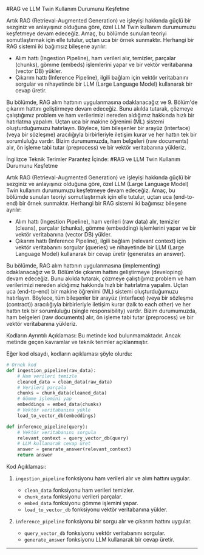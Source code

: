 #RAG ve LLM Twin Kullanım Durumunu Keşfetme

Artık RAG (Retrieval-Augmented Generation) ve işleyişi hakkında güçlü bir sezginiz ve anlayışınız olduğuna göre, özel LLM Twin kullanım durumumuzu keşfetmeye devam edeceğiz. Amaç, bu bölümde sunulan teoriyi somutlaştırmak için elle tutulur, uçtan uca bir örnek sunmaktır. Herhangi bir RAG sistemi iki bağımsız bileşene ayrılır: 
- Alım hattı (Ingestion Pipeline), ham verileri alır, temizler, parçalar (chunks), gömme (embeds) işlemlerini yapar ve bir vektör veritabanına (vector DB) yükler.
- Çıkarım hattı (Inference Pipeline), ilgili bağlam için vektör veritabanını sorgular ve nihayetinde bir LLM (Large Language Model) kullanarak bir cevap üretir.

Bu bölümde, RAG alım hattının uygulanmasına odaklanacağız ve 9. Bölüm'de çıkarım hattını geliştirmeye devam edeceğiz. Bunu akılda tutarak, çözmeye çalıştığımız problem ve ham verilerimizi nereden aldığımız hakkında hızlı bir hatırlatma yapalım. Uçtan uca bir makine öğrenimi (ML) sistemi oluşturduğumuzu hatırlayın. Böylece, tüm bileşenler bir arayüz (interface) (veya bir sözleşme) aracılığıyla birbirleriyle iletişim kurar ve her hattın tek bir sorumluluğu vardır. Bizim durumumuzda, ham belgeleri (raw documents) alır, ön işleme tabi tutar (preprocess) ve bir vektör veritabanına yükleriz.

İngilizce Teknik Terimler Parantez İçinde:
#RAG ve LLM Twin Kullanım Durumunu Keşfetme

Artık RAG (Retrieval-Augmented Generation) ve işleyişi hakkında güçlü bir sezginiz ve anlayışınız olduğuna göre, özel LLM (Large Language Model) Twin kullanım durumumuzu keşfetmeye devam edeceğiz. Amaç, bu bölümde sunulan teoriyi somutlaştırmak için elle tutulur, uçtan uca (end-to-end) bir örnek sunmaktır. Herhangi bir RAG sistemi iki bağımsız bileşene ayrılır: 
- Alım hattı (Ingestion Pipeline), ham verileri (raw data) alır, temizler (cleans), parçalar (chunks), gömme (embedding) işlemlerini yapar ve bir vektör veritabanına (vector DB) yükler.
- Çıkarım hattı (Inference Pipeline), ilgili bağlam (relevant context) için vektör veritabanını sorgular (queries) ve nihayetinde bir LLM (Large Language Model) kullanarak bir cevap üretir (generates an answer).

Bu bölümde, RAG alım hattının uygulanmasına (implementing) odaklanacağız ve 9. Bölüm'de çıkarım hattını geliştirmeye (developing) devam edeceğiz. Bunu akılda tutarak, çözmeye çalıştığımız problem ve ham verilerimizi nereden aldığımız hakkında hızlı bir hatırlatma yapalım. Uçtan uca (end-to-end) bir makine öğrenimi (ML) sistemi oluşturduğumuzu hatırlayın. Böylece, tüm bileşenler bir arayüz (interface) (veya bir sözleşme (contract)) aracılığıyla birbirleriyle iletişim kurar (talk to each other) ve her hattın tek bir sorumluluğu (single responsibility) vardır. Bizim durumumuzda, ham belgeleri (raw documents) alır, ön işleme tabi tutar (preprocess) ve bir vektör veritabanına yükleriz.

Kodların Ayrıntılı Açıklaması:
Bu metinde kod bulunmamaktadır. Ancak metinde geçen kavramlar ve teknik terimler açıklanmıştır.

Eğer kod olsaydı, kodların açıklaması şöyle olurdu:
```python
# Örnek kod
def ingestion_pipeline(raw_data):
    # Ham verileri temizle
    cleaned_data = clean_data(raw_data)
    # Verileri parçala
    chunks = chunk_data(cleaned_data)
    # Gömme işlemini yap
    embeddings = embed_data(chunks)
    # Vektör veritabanına yükle
    load_to_vector_db(embeddings)

def inference_pipeline(query):
    # Vektör veritabanını sorgula
    relevant_context = query_vector_db(query)
    # LLM kullanarak cevap üret
    answer = generate_answer(relevant_context)
    return answer
```
Kod Açıklaması:
1. `ingestion_pipeline` fonksiyonu ham verileri alır ve alım hattını uygular.
   - `clean_data` fonksiyonu ham verileri temizler.
   - `chunk_data` fonksiyonu verileri parçalar.
   - `embed_data` fonksiyonu gömme işlemini yapar.
   - `load_to_vector_db` fonksiyonu vektör veritabanına yükler.

2. `inference_pipeline` fonksiyonu bir sorgu alır ve çıkarım hattını uygular.
   - `query_vector_db` fonksiyonu vektör veritabanını sorgular.
   - `generate_answer` fonksiyonu LLM kullanarak bir cevap üretir.

---

